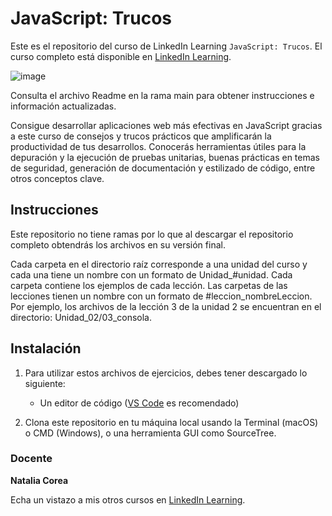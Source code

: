 # JavaScript: Trucos

Este es el repositorio del curso de LinkedIn Learning `JavaScript: Trucos`. El curso completo está disponible en [LinkedIn Learning][lil-course-url].

![image](https://github.com/LinkedInLearning/javascript-trucos-2809715/assets/71371373/782711d6-4d65-4658-adbc-a1f5756fa61f)
 
Consulta el archivo Readme en la rama main para obtener instrucciones e información actualizadas.

Consigue desarrollar aplicaciones web más efectivas en JavaScript gracias a este curso de consejos y trucos prácticos que amplificarán la productividad de tus desarrollos. Conocerás herramientas útiles para la depuración y la ejecución de pruebas unitarias, buenas prácticas en temas de seguridad, generación de documentación y estilizado de código, entre otros conceptos clave.

## Instrucciones
Este repositorio no tiene ramas por lo que al descargar el repositorio completo obtendrás los archivos en su versión final.

Cada carpeta en el directorio raíz corresponde a una unidad del curso y cada una tiene un nombre con un formato de Unidad_#unidad. Cada carpeta contiene los ejemplos de cada lección. Las carpetas de las lecciones tienen un nombre con un formato de #leccion_nombreLeccion. Por ejemplo, los archivos de la lección 3 de la unidad 2 se encuentran en el directorio: Unidad_02/03_consola.

## Instalación

1. Para utilizar estos archivos de ejercicios, debes tener descargado lo siguiente:
   - Un editor de código ([VS Code](https://code.visualstudio.com/) es recomendado)

2. Clona este repositorio en tu máquina local usando la Terminal (macOS) o CMD (Windows), o una herramienta GUI como SourceTree.

### Docente

**Natalia Corea**

Echa un vistazo a mis otros cursos en [LinkedIn Learning](https://www.linkedin.com/learning/instructors/natalia-corea).

[0]: # (Replace these placeholder URLs with actual course URLs)
[lil-course-url]: https://www.linkedin.com/learning/javascript-trucos/los-mejores-trucos-para-javascript
[lil-thumbnail-url]: https:

[1]: # (End of ES-Instruction ###############################################################################################)
